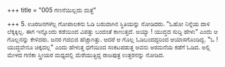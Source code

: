 +++
title = "005 ಗಣನೆಯಿಲ್ಲದು ಮತ್ತೆ"

+++
5. ಊರಜನಗಳೆಲ್ಲ ಗೋಪಾಲಕನು ಓಡಿ ಬರುವಾಗಿನ ಸ್ಥಿತಿಯನ್ನು ನೋಡಿದರು. "ಓಹೋ ನಿನ್ನೆಯ ದಾಳಿ ಲೆಕ್ಕಕ್ಕಿಲ್ಲ. ಈಗ ಇನ್ನೊಂದು ಕಡೆಯಿಂದ ವಿಪತ್ತು ಬಂದಂತೆ ಕಾಣುತ್ತದೆ. ಅಯ್ಯಾ ! ಯುದ್ಧದ ಸುದ್ದಿ ಹೇಳು" ಎಂದು ಆ ಗೊಲ್ಲನನ್ನು ಕೇಳಿದರು. ಜನರ ಗಜಿಬಿಜಿ ಹೆಚ್ಚಾಗಿತ್ತು. ಆದರೆ ಆ ಗೊಲ್ಲ ಓಡಿಬಂದದ್ದರಿಂದ ಆಯಾಸಗೊಂಡಿದ್ದ. "ಓ ! ಯುದ್ಧವೇನೂ ಚಿಕ್ಕದಲ್ಲ" ಎಂದು ಹೇಳುತ್ತ ಧಗೆಯಿಂದ ಸಂಕಟಪಡುತ್ತ ಅವನು ಅರಮನೆಯ ಕಡೆಗೆ ಓಡಿದ. ಅಲ್ಲಿ ಮೇಳದ ಗಣಿಕಾ ಸ್ತ್ರೀಯರ ಮಧ್ಯದಲ್ಲಿ ಮೆರೆಯುತ್ತಿದ್ದ ರಾಜಪುತ್ರ ಉತ್ತರನನ್ನು ನೋಡಿದ.